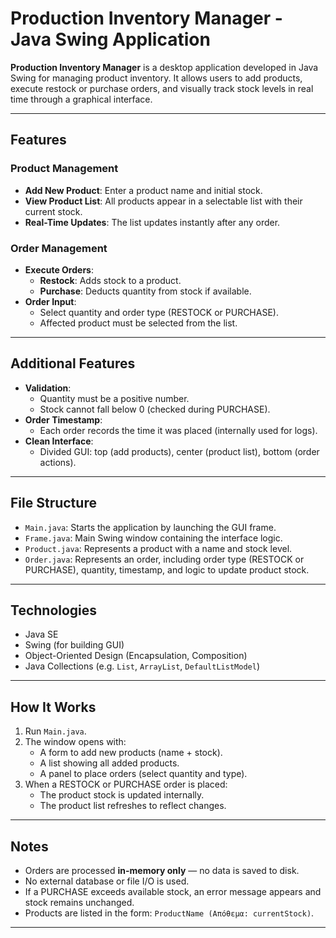 # Production Inventory Manager - Java Swing Application

**Production Inventory Manager** is a desktop application developed in Java Swing for managing product inventory. It allows users to add products, execute restock or purchase orders, and visually track stock levels in real time through a graphical interface.

---

##  Features

###  Product Management
- **Add New Product**: Enter a product name and initial stock.
- **View Product List**: All products appear in a selectable list with their current stock.
- **Real-Time Updates**: The list updates instantly after any order.

###  Order Management
- **Execute Orders**:
  - **Restock**: Adds stock to a product.
  - **Purchase**: Deducts quantity from stock if available.
- **Order Input**:
  - Select quantity and order type (RESTOCK or PURCHASE).
  - Affected product must be selected from the list.

---

##  Additional Features

- **Validation**:
  - Quantity must be a positive number.
  - Stock cannot fall below 0 (checked during PURCHASE).
- **Order Timestamp**:
  - Each order records the time it was placed (internally used for logs).
- **Clean Interface**:
  - Divided GUI: top (add products), center (product list), bottom (order actions).

---

##  File Structure

- `Main.java`: Starts the application by launching the GUI frame.
- `Frame.java`: Main Swing window containing the interface logic.
- `Product.java`: Represents a product with a name and stock level.
- `Order.java`: Represents an order, including order type (RESTOCK or PURCHASE), quantity, timestamp, and logic to update product stock.

---

##  Technologies

- Java SE
- Swing (for building GUI)
- Object-Oriented Design (Encapsulation, Composition)
- Java Collections (e.g. `List`, `ArrayList`, `DefaultListModel`)

---

##  How It Works

1. Run `Main.java`.
2. The window opens with:
   - A form to add new products (name + stock).
   - A list showing all added products.
   - A panel to place orders (select quantity and type).
3. When a RESTOCK or PURCHASE order is placed:
   - The product stock is updated internally.
   - The product list refreshes to reflect changes.

---

##  Notes

- Orders are processed **in-memory only** — no data is saved to disk.
- No external database or file I/O is used.
- If a PURCHASE exceeds available stock, an error message appears and stock remains unchanged.
- Products are listed in the form: `ProductName (Απόθεμα: currentStock)`.

---



